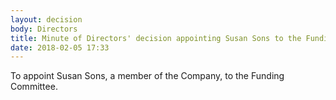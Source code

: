 ```yaml
---
layout: decision
body: Directors
title: Minute of Directors' decision appointing Susan Sons to the Funding Committee
date: 2018-02-05 17:33
---
```


To appoint Susan Sons, a member of the Company, to the Funding Committee.
